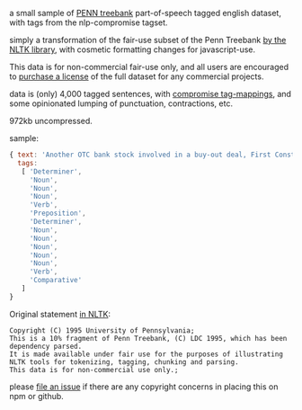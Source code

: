 a small sample of [PENN treebank](https://catalog.ldc.upenn.edu/ldc99t42) part-of-speech tagged english dataset, with tags from the nlp-compromise tagset.

simply a transformation of the fair-use subset of the Penn Treebank [by the NLTK library](http://www.nltk.org/nltk_data/), with cosmetic formatting changes for javascript-use.

This data is for non-commercial fair-use only, and all users are encouraged to [purchase a license](https://catalog.ldc.upenn.edu/LDC95T7) of the full dataset for any commercial projects.

data is (only) 4,000 tagged sentences, with [compromise tag-mappings](./tagset-map.js), and some opinionated lumping of punctuation, contractions, etc.

972kb uncompressed.

sample:
```js
{ text: 'Another OTC bank stock involved in a buy-out deal, First Constitution Financial, was higher.',
  tags:
   [ 'Determiner',
     'Noun',
     'Noun',
     'Noun',
     'Verb',
     'Preposition',
     'Determiner',
     'Noun',
     'Noun',
     'Noun',
     'Noun',
     'Noun',
     'Verb',
     'Comparative'
   ]
}
```

Original statement [in NLTK](http://www.nltk.org/nltk_data/):
```
Copyright (C) 1995 University of Pennsylvania;
This is a 10% fragment of Penn Treebank, (C) LDC 1995, which has been dependency parsed.
It is made available under fair use for the purposes of illustrating NLTK tools for tokenizing, tagging, chunking and parsing.
This data is for non-commercial use only.;
```

please [file an issue](https://github.com/nlp-compromise/penn-treebank/issues) if there are any copyright concerns in placing this on npm or github.
